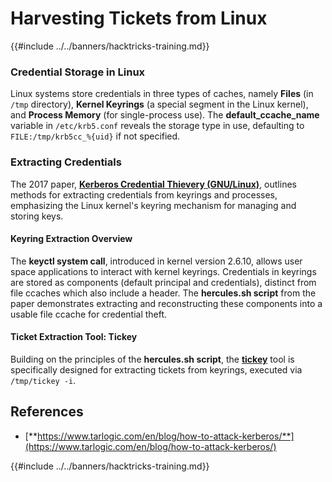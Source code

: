 # Harvesting Tickets from Linux

{{#include ../../banners/hacktricks-training.md}}

### Credential Storage in Linux

Linux systems store credentials in three types of caches, namely **Files** (in `/tmp` directory), **Kernel Keyrings** (a special segment in the Linux kernel), and **Process Memory** (for single-process use). The **default_ccache_name** variable in `/etc/krb5.conf` reveals the storage type in use, defaulting to `FILE:/tmp/krb5cc_%{uid}` if not specified.

### Extracting Credentials

The 2017 paper, [**Kerberos Credential Thievery (GNU/Linux)**](https://www.delaat.net/rp/2016-2017/p97/report.pdf), outlines methods for extracting credentials from keyrings and processes, emphasizing the Linux kernel's keyring mechanism for managing and storing keys.

#### Keyring Extraction Overview

The **keyctl system call**, introduced in kernel version 2.6.10, allows user space applications to interact with kernel keyrings. Credentials in keyrings are stored as components (default principal and credentials), distinct from file ccaches which also include a header. The **hercules.sh script** from the paper demonstrates extracting and reconstructing these components into a usable file ccache for credential theft.

#### Ticket Extraction Tool: Tickey

Building on the principles of the **hercules.sh script**, the [**tickey**](https://github.com/TarlogicSecurity/tickey) tool is specifically designed for extracting tickets from keyrings, executed via `/tmp/tickey -i`.

## References

- [**https://www.tarlogic.com/en/blog/how-to-attack-kerberos/**](https://www.tarlogic.com/en/blog/how-to-attack-kerberos/)

{{#include ../../banners/hacktricks-training.md}}



